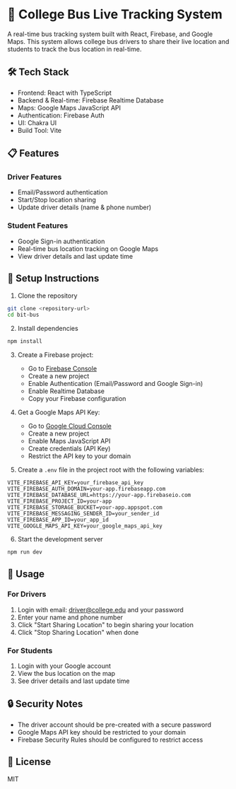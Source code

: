 # 🚌 College Bus Live Tracking System

A real-time bus tracking system built with React, Firebase, and Google Maps. This system allows college bus drivers to share their live location and students to track the bus location in real-time.

## 🛠️ Tech Stack

- Frontend: React with TypeScript
- Backend & Real-time: Firebase Realtime Database
- Maps: Google Maps JavaScript API
- Authentication: Firebase Auth
- UI: Chakra UI
- Build Tool: Vite

## 📋 Features

### Driver Features
- Email/Password authentication
- Start/Stop location sharing
- Update driver details (name & phone number)

### Student Features
- Google Sign-in authentication
- Real-time bus location tracking on Google Maps
- View driver details and last update time

## 🚀 Setup Instructions

1. Clone the repository
```bash
git clone <repository-url>
cd bit-bus
```

2. Install dependencies
```bash
npm install
```

3. Create a Firebase project:
   - Go to [Firebase Console](https://console.firebase.google.com/)
   - Create a new project
   - Enable Authentication (Email/Password and Google Sign-in)
   - Enable Realtime Database
   - Copy your Firebase configuration

4. Get a Google Maps API Key:
   - Go to [Google Cloud Console](https://console.cloud.google.com/)
   - Create a new project
   - Enable Maps JavaScript API
   - Create credentials (API Key)
   - Restrict the API key to your domain

5. Create a `.env` file in the project root with the following variables:
```env
VITE_FIREBASE_API_KEY=your_firebase_api_key
VITE_FIREBASE_AUTH_DOMAIN=your-app.firebaseapp.com
VITE_FIREBASE_DATABASE_URL=https://your-app.firebaseio.com
VITE_FIREBASE_PROJECT_ID=your-app
VITE_FIREBASE_STORAGE_BUCKET=your-app.appspot.com
VITE_FIREBASE_MESSAGING_SENDER_ID=your_sender_id
VITE_FIREBASE_APP_ID=your_app_id
VITE_GOOGLE_MAPS_API_KEY=your_google_maps_api_key
```

6. Start the development server
```bash
npm run dev
```

## 📱 Usage

### For Drivers
1. Login with email: driver@college.edu and your password
2. Enter your name and phone number
3. Click "Start Sharing Location" to begin sharing your location
4. Click "Stop Sharing Location" when done

### For Students
1. Login with your Google account
2. View the bus location on the map
3. See driver details and last update time

## 🔒 Security Notes

- The driver account should be pre-created with a secure password
- Google Maps API key should be restricted to your domain
- Firebase Security Rules should be configured to restrict access

## 📝 License

MIT 